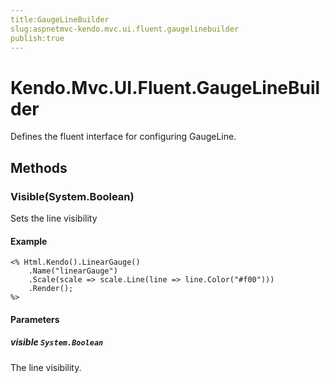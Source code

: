 ```yaml
---
title:GaugeLineBuilder
slug:aspnetmvc-kendo.mvc.ui.fluent.gaugelinebuilder
publish:true
---
```


# Kendo.Mvc.UI.Fluent.GaugeLineBuilder
Defines the fluent interface for configuring GaugeLine.



## Methods

### Visible(System.Boolean)
Sets the line visibility

#### Example

    <% Html.Kendo().LinearGauge()
        .Name("linearGauge")
        .Scale(scale => scale.Line(line => line.Color("#f00")))
        .Render();
    %>
        


#### Parameters

##### visible `System.Boolean`
The line visibility.





